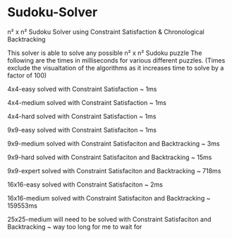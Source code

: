 # Sudoku-Solver
n² x n² Sudoku Solver using Constraint Satisfaction & Chronological Backtracking

This solver is able to solve any possible n² x n² Sudoku puzzle
The following are the times in milliseconds for various different puzzles.
(Times exclude the visualtation of the algorithms as it increases time to solve
 by a factor of 100)

4x4-easy
  solved with Constraint Satisfaction 
  ~ 1ms
  
4x4-medium
  solved with Constraint Satisfaction 
  ~ 1ms
  
4x4-hard
  solved with Constraint Satisfaction 
  ~ 1ms
  
9x9-easy
  solved with Constraint Satisfaciton
  ~ 1ms
  
9x9-medium
  solved with Constraint Satisfaciton and Backtracking
  ~ 3ms
  
9x9-hard
  solved with Constraint Satisfaciton and Backtracking
  ~ 15ms
  
9x9-expert
  solved with Constraint Satisfaciton and Backtracking
  ~ 718ms
  
16x16-easy
  solved with Constraint Satisfaciton
  ~ 2ms
  
16x16-medium
  solved with Constraint Satisfaciton and Backtracking
  ~ 159553ms
  
25x25-medium
  will need to be solved with Constraint Satisfaciton and Backtracking
  ~ way too long for me to wait for
